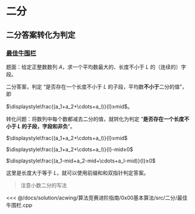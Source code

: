 # 二分

## 二分答案转化为判定

### [最佳牛围栏](https://www.acwing.com/problem/content/104/)

题面：给定正整数数列 $A$，求一个平均数最大的、长度不小于 $L$ 的（连续的）字段。

二分答案，判定 “是否存在一个长度不小于 $L$ 的子段，平均数**不小于**二分的值”，即

$\displaystyle\frac{(a_1+a_2+\cdots+a_l)}{l}≥mid$。

转化问题：将数列中每个数都减去二分的值，就转化为判定 “**是否存在一个长度不小于 $L$ 的子段，字段和非负**”。

$\displaystyle\frac{(a_1+a_2+\cdots+a_l)}{l}≥mid$

$\displaystyle\frac{(a_1+a_2+\cdots+a_l)}{l}-mid≥0$

$\displaystyle\frac{(a_1-mid+a_2-mid+\cdots+a_l-mid)}{l}≥0$

这里是长度大于等于 $L$，就可以使用前缀和和双指针判定答案。

> 注意小数二分的写法

<<< @/docs/solution/acwing/算法竞赛进阶指南/0x00基本算法/src/二分/最佳牛围栏.cpp
